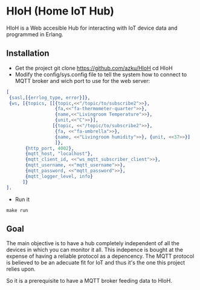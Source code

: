 # HIoH (Home IoT Hub)

HIoH is a Web accesible Hub for interacting with IoT device data and programmed in Erlang.


## Installation

 * Get the project
   git clone https://github.com/azku/HIoH
   cd HIoH
 * Modify the config/sys.config file to tell the system how to connect to MQTT broker and wich port to use for the web server:
```erlang
[
 {sasl,[{errlog_type, error}]},
 {ws, [{topics, [[{topic,<<"/topic/to/subscribe2">>},
                  {fa,<<"fa-thermometer-quarter">>},
                  {name,<<"Livingroom Temperature">>},
                  {unit,<<"C">>}],
                 [{topic, <<"/topic/to/subscribe2">>}, 
                  {fa, <<"fa-umbrella">>}, 
                  {name, <<"Livingroom humidity">>}, {unit, <<37>>}]
                  ]},
       {http_port, 4002},
       {mqtt_host, "localhost"},
       {mqtt_client_id, <<"ws_mqtt_subscriber_client">>},
       {mqtt_username, <<"mqtt_username">>},
       {mqtt_password, <<"mqtt_password">>},
       {mqtt_logger_level, info}
      ]}
].

```
 * Run it

```
make run

```

## Goal

The main objective is to have a hub completely independent of all the devices in which you can monitor it all.
This indepence is bought at the expense of having a reliable protocol as a depencency. The MQTT protocol is believed to
be an adecuate fit for IoT and thus it's the one this project relies upon.

So it is a prerequisite to have a MQTT broker feeding data to HIoH.


 
